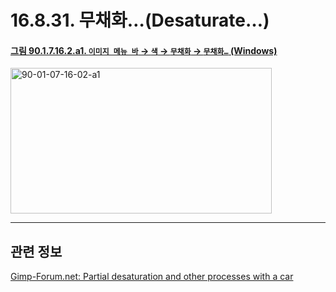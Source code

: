 # 16.8.31. 무채화…(Desaturate…)

<a id="90-01-07-16-02-a1"></a>

#### [그림 90.1.7.16.2.a1. `이미지 메뉴 바` → `색` → `무채화` → `무채화…` (Windows)](./90-01-07-16-02-desaturate.md#90-01-07-16-02-a1)
<img width="418" height="233" alt="90-01-07-16-02-a1" src="https://github.com/user-attachments/assets/b53d058e-7eda-417f-82cf-f3dc1fee0a22" />

***

## 관련 정보
[Gimp-Forum.net: Partial desaturation and other processes with a car](https://www.gimp-forum.net/Thread-Partial-desaturation-and-other-processes-with-a-car)

<a comment="TODO 정리 필요"></a>